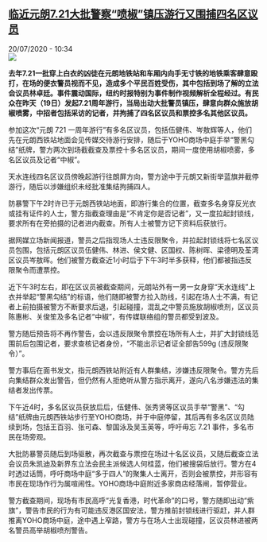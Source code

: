 <!--1595238896000-->
[临近元朗7.21大批警察“喷椒”镇压游行又围捕四名区议员](http://www.rfi.fr//cn/%E4%B8%AD%E5%9B%BD/20200720-%E4%B8%B4%E8%BF%91%E5%85%83%E6%9C%977-21%E5%A4%A7%E6%89%B9%E8%AD%A6%E5%AF%9F-%E5%96%B7%E6%A4%92-%E9%95%87%E5%8E%8B%E6%B8%B8%E8%A1%8C%E5%8F%88%E5%9B%B4%E6%8D%95%E5%9B%9B%E5%90%8D%E5%8C%BA%E8%AE%AE%E5%91%98)
------

<div>20/07/2020 - 10:34</div><img src="https://s.rfi.fr/media/display/c89137ec-bb75-11ea-ab46-005056bf87d6/w:310/p:16x9/2020-07-01T075119Z_2000229688_RC27KH9YNFZP_RTRMADP_3_HONGKONG-PROTESTS-ANNIVERSARY.JPG"><p><strong>去年7.21一批穿上白衣的凶徒在元朗地铁站和车厢内向手无寸铁的地铁乘客肆意殴打，在场的便衣警员视而不见，造成多个平民百姓受伤，其中包括到场了解的立法会议员林卓廷。事件震动国际，纽约时报特别为事件制作视频解析全程经过。有民众在昨天（19日）发起7.21周年游行，当局出动大批警员镇压，肆意向群众施放胡椒喷雾，中招者包括采访的记者，并拘捕了四名区议员和票控多名其他区议员。</strong></p><div class="t-content__body u-clearfix"><div class="m-interstitial"></div><p>参加这次“元朗 721 一周年游行”有多名区议员，包括伍健伟、岑敖辉等人，他们先在元朗西铁站地面会见传媒交待游行安排，随后于YOHO商场中庭手举“警黑勾结”纸牌，警方两次到场截截查及票控十多名区议员，期间一度使用胡椒喷雾，多名区议员及记者“中椒”。</p><p>天水连线四名区议员傍晚起游行往朗屏方向，警方途中于元朗又新街举蓝旗并截停游行，随后以涉嫌组织未经批准集结拘捕四人。</p><p>防暴警下午2时许已于元朗西铁站地面，即游行集合的位置，截查多名身穿反光衣或挂有证件的人士，警方指截查理由是“不肯定你是否记者”，又一度拉起封锁线，要求所有在旁拍摄的记者进内截查。所有人士被警方记下资料后获放行。</p><p>据网媒立场新闻报道，警员之后指现场人士违反限聚令，并拉起封锁线将七名区议员包围，包括元朗区议员伍健伟、林进、侯文健、区国权、陈树晖、梁德明及荃湾区议员岑敖晖。他们被警方截查近1小时后于下午3时半多获释，他们都被指违反限聚令而遭票控。</p><p>近下午3时左右，即在区议员被截查期间，元朗站外有一男一女身穿“天水连线”上衣并举起“警黑勾结”的标语，他们随即被警方拉入防线，引起在场人士不满，有记者上前拍摄被警方不断要求后退，引起碰撞，混乱之中警员施放胡椒喷剂，区议员陈惠彬、关俊笙及多名记者“中椒”，有传媒联络组的警员都受到波及。</p><p>警方随后预告将不再作警告，会以违反限聚令票控在场所有人士，并扩大封锁线范围前后包围记者，要求查核记者身份，“不能出示记者证全部告599g (违反限聚令）”。</p><p>警方事后在面书发文，指元朗西铁站附近有人群集结，涉嫌违反限聚令。警方先后向集结群众发出警告，但仍然有人拒绝听从警方指示离开，遂向八名涉嫌违法的集结者发出传票。</p><p>下午近4时，多名区议员获放后后，伍健伟、张秀贤等区议员手举“警黑”、“勾结”纸牌由元朗西铁站步行至YOHO商场，并于中庭停留，其后再有多名区议员陆续到场，包括王百羽、张可森、黎国泳及吴玉英等，呼吁毋忘 7.21 事件，多名巿民在场旁观。</p><p>大批防暴警员随后到场驱散，再次截查与票控在场过十名区议员，又随后截查立法会议员朱凯迪及新界东立法会民主派候选人何桂蓝，他们被搜袋后放行。警方在4时透过话筒，呼吁商场中庭“多于四人”的聚集人士离开，否则会被票控，并形容有市民在现场作行为属喧闹性。YOHO商场中庭附近多家商店经落闸，暂停营业。</p><p>警方截查期间，现场有市民高呼“光复香港，时代革命”的口号，警方随即出动“紫旗”，警告市民的行为有可能违反港区国安法，警方推前封锁线进行驱赶，并人群推离YOHO商场中庭，途中遇上窄路，警方与在场人士出现碰撞，区议员林进被两名警员高举胡椒喷剂警告。</p><div class="o-self-promo o-self-promo--nl o-self-promo--hidden" data-selfpromo-newsletter></div><div class="o-self-promo o-self-promo--app o-self-promo--hidden" data-selfpromo-app></div></div>

